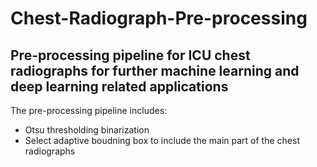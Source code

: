 # Chest-Radiograph-Pre-processing
## Pre-processing pipeline for ICU chest radiographs for further machine learning and deep learning related applications
The pre-processing pipeline includes:
- Otsu thresholding binarization
- Select adaptive boudning box to include the main part of the chest radiographs
